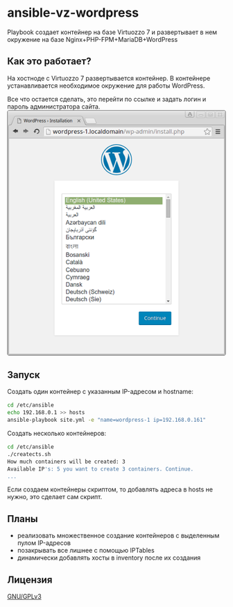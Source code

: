ansible-vz-wordpress
====================
Playbook создает контейнер на базе Virtuozzo 7 и развертывает в нем окружение на базе Nginx+PHP-FPM+MariaDB+WordPress

Как это работает?
-----------------
На хостноде с Virtuozzo 7 развертывается контейнер.
В контейнере устанавливается необходимое окружение для работы WordPress.

Все что остается сделать, это перейти по ссылке и задать логин и пароль администратора сайта.
![](https://raw.githubusercontent.com/Amet13/ansible-vz-wordpress/master/wordpress.png)

Запуск
------
Создать один контейнер с указанным IP-адресом и hostname:
```bash
cd /etc/ansible
echo 192.168.0.1 >> hosts
ansible-playbook site.yml -e "name=wordpress-1 ip=192.168.0.161"
```

Создать несколько контейнеров:
```bash
cd /etc/ansible
./creatects.sh
How much containers will be created: 3
Available IP's: 5 you want to create 3 containers. Continue.
...
```

Если создаем контейнеры скриптом, то добавлять адреса в hosts не нужно, это сделает сам скрипт.

Планы
-----
* реализовать множественное создание контейнеров с выделенным пулом IP-адресов
* позакрывать все лишнее с помощью IPTables
* динамически добавлять хосты в inventory после их создания

Лицензия
--------
[GNU/GPLv3](http://www.gnu.org/licenses/gpl)
